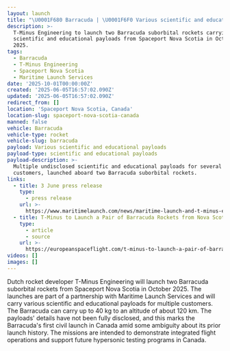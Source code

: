 ```yaml
---
layout: launch
title: "\U0001F680 Barracuda | \U0001F6F0 Various scientific and educational payloads"
description: >-
  T-Minus Engineering to launch two Barracuda suborbital rockets carrying
  scientific and educational payloads from Spaceport Nova Scotia in October
  2025.
tags:
  - Barracuda
  - T-Minus Engineering
  - Spaceport Nova Scotia
  - Maritime Launch Services
date: '2025-10-01T00:00:00Z'
created: '2025-06-05T16:57:02.090Z'
updated: '2025-06-05T16:57:02.090Z'
redirect_from: []
location: 'Spaceport Nova Scotia, Canada'
location-slug: spaceport-nova-scotia-canada
manned: false
vehicle: Barracuda
vehicle-type: rocket
vehicle-slug: barracuda
payload: Various scientific and educational payloads
payload-type: scientific and educational payloads
payload-description: >-
  Multiple undisclosed scientific and educational payloads for several
  customers, launched aboard two Barracuda suborbital rockets.
links:
  - title: 3 June press release
    type:
      - press release
    url: >-
      https://www.maritimelaunch.com/news/maritime-launch-and-t-minus-engineering-announce-plans-hypersonic-suborbital-launches
  - title: T-Minus to Launch a Pair of Barracuda Rockets from Nova Scotia
    type:
      - article
      - source
    url: >-
      https://europeanspaceflight.com/t-minus-to-launch-a-pair-of-barracuda-rockets-from-nova-scotia/
videos: []
images: []
---
```

Dutch rocket developer T-Minus Engineering will launch two Barracuda suborbital rockets from Spaceport Nova Scotia in October 2025. The launches are part of a partnership with Maritime Launch Services and will carry various scientific and educational payloads for multiple customers. The Barracuda can carry up to 40 kg to an altitude of about 120 km. The payloads' details have not been fully disclosed, and this marks the Barracuda's first civil launch in Canada amid some ambiguity about its prior launch history. The missions are intended to demonstrate integrated flight operations and support future hypersonic testing programs in Canada.
